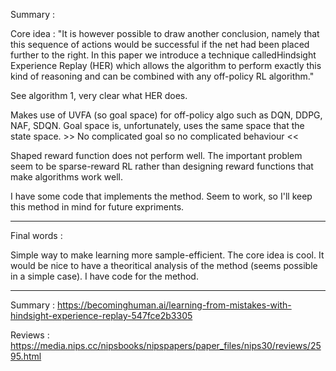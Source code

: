 Summary  :

Core idea : "It is however possible to draw another conclusion, namely that this sequence of actions would be successful if the net had been placed further to the right. In this paper we introduce a technique calledHindsight Experience Replay (HER) which allows the algorithm to perform exactly this kind of reasoning and can be combined with any off-policy RL algorithm."

See algorithm 1, very clear what HER does.

Makes use of UVFA (so goal space) for off-policy algo such as DQN, DDPG, NAF, SDQN. Goal space is, unfortunately, uses the same space that the state space. >> No complicated goal so no complicated behaviour <<

Shaped reward function does not perform well. The important problem seem to be sparse-reward RL rather than designing reward functions that make algorithms work well.

I have some code that implements the method. Seem to work, so I'll keep this method in mind for future expriments.

--------------

Final words : 

Simple way to make learning more sample-efficient. The core idea is cool. It would be nice to have a theoritical analysis of the method (seems possible in a simple case). I have code for the method. 

---------------

Summary : https://becominghuman.ai/learning-from-mistakes-with-hindsight-experience-replay-547fce2b3305

Reviews : https://media.nips.cc/nipsbooks/nipspapers/paper_files/nips30/reviews/2595.html
